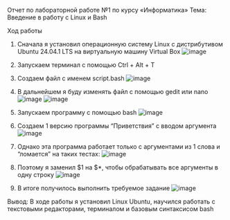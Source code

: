 Отчет по лабораторной работе №1
по курсу «Информатика»
Тема: Введение в работу с Linux и Bash

Ход работы

1.	Сначала я установил операционную систему Linux с дистрибутивом Ubuntu 24.04.1 LTS
на виртуальную машину Virtual Box
![image](https://github.com/user-attachments/assets/62c98d45-47cb-4017-b1ec-ca6f110d5543)

3. Запускаем терминал с помощью Ctrl + Alt + T
4. Создаем файл с именем script.bash
![image](https://github.com/user-attachments/assets/4f2a11fa-ace8-4da6-9f02-42790d0695aa)

6. В дальнейшем я буду изменять файл с помощью gedit или nano
![image](https://github.com/user-attachments/assets/fe59fb0d-99b8-4919-9170-8c826532c385)
![image](https://github.com/user-attachments/assets/8a91820f-7d12-4504-8831-350a9b40e874)

8. Запускаем программу с помощью bash
![image](https://github.com/user-attachments/assets/ca2456a4-41d1-4dc2-badd-7b65fdbe6365)

10. Создаем 1 версию программы “Приветствия” с вводом аргумента
![image](https://github.com/user-attachments/assets/33bb84a6-b225-46e3-bea5-866d6a40324c)

12. Однако эта программа работает только с аргументами из 1 слова и “ломается” на таких тестах:
![image](https://github.com/user-attachments/assets/26ff03ef-4d18-47eb-8511-36ade919c3ba)

14. Поэтому я заменил $1 на $*, чтобы обрабатывать все аргументы в одну строку
![image](https://github.com/user-attachments/assets/8102933b-4026-4ed8-8061-86d4d4b784ac)

16. В итоге получилось выполнить требуемое задание
![image](https://github.com/user-attachments/assets/b8038a0c-caf0-4e31-80f5-fc909e4edbbb)


Вывод: 
В ходе работы я установил Linux Ubuntu, научился работать с текстовыми редакторами, терминалом и базовым синтаксисом bash 






